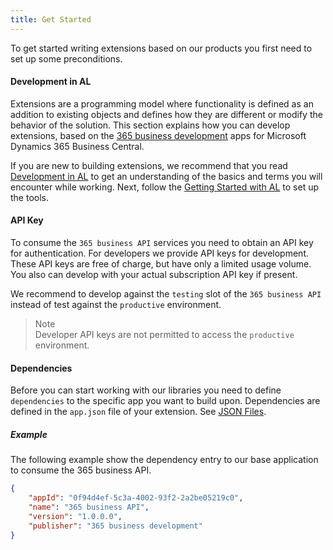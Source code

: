 ```yaml
---
title: Get Started
---
```


To get started writing extensions based on our products you first need to set up some preconditions.

#### Development in AL 
Extensions are a programming model where functionality is defined as an addition to existing objects and defines how they are different or modify the behavior of the solution. This section explains how you can develop extensions, based on the [365 business development](https://www.365businessdev.com/) apps for Microsoft Dynamics 365 Business Central.

If you are new to building extensions, we recommend that you read [Development in AL](https://docs.microsoft.com/en-us/dynamics365/business-central/dev-itpro/developer/devenv-dev-overview) to get an understanding of the basics and terms you will encounter while working. 
Next, follow the [Getting Started with AL](https://docs.microsoft.com/en-us/dynamics365/business-central/dev-itpro/developer/devenv-get-started) to set up the tools.

#### API Key
To consume the `365 business API` services you need to obtain an API key for authentication. For developers we provide API keys for development. These API keys are free of charge, but have only a limited usage volume.
You also can develop with your actual subscription API key if present.

We recommend to develop against the `testing` slot of the `365 business API` instead of test against the `productive` environment. 

>Note<br>Developer API keys are not permitted to access the `productive` environment.

#### Dependencies
Before you can start working with our libraries you need to define `dependencies` to the specific app you want to build upon.
Dependencies are defined in the `app.json` file of your extension. See [JSON Files](https://docs.microsoft.com/en-us/dynamics365/business-central/dev-itpro/developer/devenv-json-files#Appjson).

##### Example 
The following example show the dependency entry to our base application to consume the 365 business API.
```json
{
    "appId": "0f94d4ef-5c3a-4002-93f2-2a2be05219c0",
    "name": "365 business API",
    "version": "1.0.0.0",
    "publisher": "365 business development"
}
```
